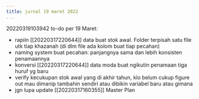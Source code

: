 ```yaml
---
title: jurnal 19 maret 2022
...
```

20220319103942
to-do per 19 Maret:
- rapiin [[20220317220644]] data buat stok awal. Folder terpisah satu file utk tiap khazanah (di dlm file ada kolom buat tiap pecahan)
- naming system buat pecahan: panjangnya sama dan lebih konsisten penamaannya
- konversi [[20220317220644]] data moda buat ngikutin penamaan tiga huruf yg baru
- verify kecukupan stok awal yang di akhir tahun, klo belum cukup figure out mau dimanip tambahin sendiri atau dibikin variabel baru atau gimana
- jgn lupa update [[20220317160355]] Master Plan
